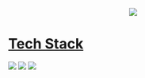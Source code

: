 <p align="center">
	<a href="https://zzangwoolog.tistory.com"><img src="https://user-images.githubusercontent.com/64726822/121777141-7237ef00-cbcb-11eb-822c-7441014895d2.png" border="0"</a>
</p>
	
# <b>Tech Stack</b>
<a><img src="https://img.shields.io/badge/Python-3766AB?style=flat-square&logo=Python&logoColor=white"/></a>
	<a><img src="https://img.shields.io/badge/AWS-FF9900?style=flat-square&logo=Amazon Aws&logoColor=white"/></a>
	<a><img src="https://img.shields.io/badge/AWS-007396?style=flat-square&logo=Java&logoColor=white"/></a>
